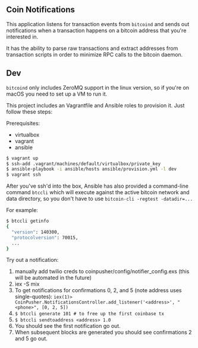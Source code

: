 ## Coin Notifications

This application listens for transaction events from `bitcoind` and sends out notifications when a transaction happens on a bitcoin address that you're interested in.

It has the ability to parse raw transactions and extract addresses from transaction scripts in order to minimize RPC calls to the bitcoin daemon.

## Dev

`bitcoind` only includes ZeroMQ support in the linux version, so if you're on macOS you need to set up a VM to run it.

This project includes an Vagrantfile and Ansible roles to provision it. Just follow these steps:

Prerequisites:
* virtualbox
* vagrant
* ansible

```bash
$ vagrant up
$ ssh-add .vagrant/machines/default/virtualbox/private_key
$ ansible-playbook -i ansible/hosts ansible/provision.yml -l dev
$ vagrant ssh
```

After you've ssh'd into the box, Ansible has also provided a command-line command `btccli` which will execute against the active bitcoin network and data directory, so you don't have to use `bitcoin-cli -regtest -datadir=...`

For example:

```bash
$ btccli getinfo
{
  "version": 140300,
  "protocolversion": 70015,
  ...
}
```

Try out a notification:

1. manually add twilio creds to coinpusher/config/notifier_config.exs (this will be automated in the future)
2. iex -S mix
3. To get notifications for confirmations 0, 2, and 5 (note address uses single-quotes):
`iex(1)> CoinPusher.NotificationsController.add_listener('<address>', "<phone>", [0, 2, 5])`
4. `$ btccli generate 101 # to free up the first coinbase tx`
4. `$ btccli sendtoaddress <address> 1.0`
5. You should see the first notification go out.
6. When subsequent blocks are generated you should see confirmations 2 and 5 go out.
